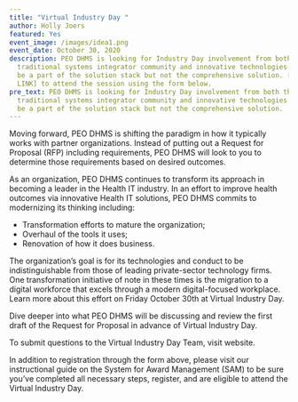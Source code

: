```yaml
---
title: "Virtual Industry Day "
author: Holly Joers
featured: Yes
event_image: /images/idea1.png
event_date: October 30, 2020
description: PEO DHMS is looking for Industry Day involvement from both the
  traditional systems integrator community and innovative technologies who may
  be a part of the solution stack but not the comprehensive solution. [REGISTER
  LINK] to attend the session using the form below.
pre_text: PEO DHMS is looking for Industry Day involvement from both the
  traditional systems integrator community and innovative technologies who may
  be a part of the solution stack but not the comprehensive solution.
---
```

Moving forward, PEO DHMS is shifting the paradigm in how it typically works with partner organizations. Instead of putting out a Request for Proposal (RFP) including requirements, PEO DHMS will look to you to determine those requirements based on desired outcomes. 

As an organization, PEO DHMS continues to transform its approach in becoming a leader in the Health IT industry. In an effort to improve health outcomes via innovative Health IT solutions, PEO DHMS commits to modernizing its thinking including:
* Transformation efforts to mature the organization;
* Overhaul of the tools it uses;
* Renovation of how it does business. 

The organization’s goal is for its technologies and conduct to be indistinguishable from those of leading private-sector technology firms.  One transformation initiative of note in these times is the migration to a digital workforce that excels through a modern digital-focused workplace.  Learn more about this effort on Friday October 30th at Virtual Industry Day. 

Dive deeper into what PEO DHMS will be discussing and review the first draft of the Request for Proposal in advance of Virtual Industry Day. 

To submit questions to the Virtual Industry Day Team, visit website. 

In addition to registration through the form above, please visit our instructional guide on the System for Award Management (SAM) to be sure you’ve completed all necessary steps, register, and are eligible to attend the Virtual Industry Day. 